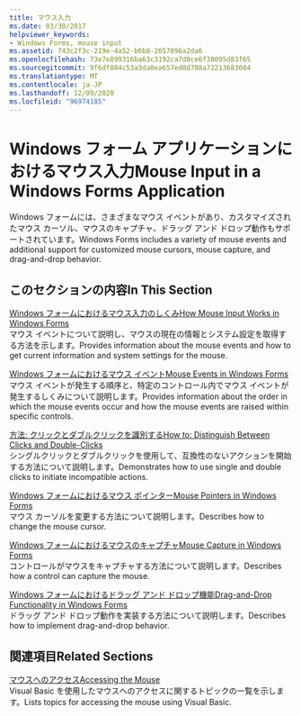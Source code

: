 ```yaml
---
title: マウス入力
ms.date: 03/30/2017
helpviewer_keywords:
- Windows Forms, mouse input
ms.assetid: 743c2f3c-219e-4a52-b6b8-2657096a2da6
ms.openlocfilehash: 73e7e899316ba63c3192ca7d0ce6f38095d83f65
ms.sourcegitcommit: 9f6df084c53a3da0ea657ed0d708a72213683084
ms.translationtype: MT
ms.contentlocale: ja-JP
ms.lasthandoff: 12/09/2020
ms.locfileid: "96974185"
---
```

# <a name="mouse-input-in-a-windows-forms-application"></a><span data-ttu-id="5720a-102">Windows フォーム アプリケーションにおけるマウス入力</span><span class="sxs-lookup"><span data-stu-id="5720a-102">Mouse Input in a Windows Forms Application</span></span>

<span data-ttu-id="5720a-103">Windows フォームには、さまざまなマウス イベントがあり、カスタマイズされたマウス カーソル、マウスのキャプチャ、ドラッグ アンド ドロップ動作もサポートされています。</span><span class="sxs-lookup"><span data-stu-id="5720a-103">Windows Forms includes a variety of mouse events and additional support for customized mouse cursors, mouse capture, and drag-and-drop behavior.</span></span>  
  
## <a name="in-this-section"></a><span data-ttu-id="5720a-104">このセクションの内容</span><span class="sxs-lookup"><span data-stu-id="5720a-104">In This Section</span></span>  

 [<span data-ttu-id="5720a-105">Windows フォームにおけるマウス入力のしくみ</span><span class="sxs-lookup"><span data-stu-id="5720a-105">How Mouse Input Works in Windows Forms</span></span>](how-mouse-input-works-in-windows-forms.md)  
 <span data-ttu-id="5720a-106">マウス イベントについて説明し、マウスの現在の情報とシステム設定を取得する方法を示します。</span><span class="sxs-lookup"><span data-stu-id="5720a-106">Provides information about the mouse events and how to get current information and system settings for the mouse.</span></span>  
  
 [<span data-ttu-id="5720a-107">Windows フォームにおけるマウス イベント</span><span class="sxs-lookup"><span data-stu-id="5720a-107">Mouse Events in Windows Forms</span></span>](mouse-events-in-windows-forms.md)  
 <span data-ttu-id="5720a-108">マウス イベントが発生する順序と、特定のコントロール内でマウス イベントが発生するしくみについて説明します。</span><span class="sxs-lookup"><span data-stu-id="5720a-108">Provides information about the order in which the mouse events occur and how the mouse events are raised within specific controls.</span></span>  
  
 [<span data-ttu-id="5720a-109">方法: クリックとダブルクリックを識別する</span><span class="sxs-lookup"><span data-stu-id="5720a-109">How to: Distinguish Between Clicks and Double-Clicks</span></span>](how-to-distinguish-between-clicks-and-double-clicks.md)  
 <span data-ttu-id="5720a-110">シングルクリックとダブルクリックを使用して、互換性のないアクションを開始する方法について説明します。</span><span class="sxs-lookup"><span data-stu-id="5720a-110">Demonstrates how to use single and double clicks to initiate incompatible actions.</span></span>  
  
 [<span data-ttu-id="5720a-111">Windows フォームにおけるマウス ポインター</span><span class="sxs-lookup"><span data-stu-id="5720a-111">Mouse Pointers in Windows Forms</span></span>](mouse-pointers-in-windows-forms.md)  
 <span data-ttu-id="5720a-112">マウス カーソルを変更する方法について説明します。</span><span class="sxs-lookup"><span data-stu-id="5720a-112">Describes how to change the mouse cursor.</span></span>  
  
 [<span data-ttu-id="5720a-113">Windows フォームにおけるマウスのキャプチャ</span><span class="sxs-lookup"><span data-stu-id="5720a-113">Mouse Capture in Windows Forms</span></span>](mouse-capture-in-windows-forms.md)  
 <span data-ttu-id="5720a-114">コントロールがマウスをキャプチャする方法について説明します。</span><span class="sxs-lookup"><span data-stu-id="5720a-114">Describes how a control can capture the mouse.</span></span>  
  
 [<span data-ttu-id="5720a-115">Windows フォームにおけるドラッグ アンド ドロップ機能</span><span class="sxs-lookup"><span data-stu-id="5720a-115">Drag-and-Drop Functionality in Windows Forms</span></span>](drag-and-drop-functionality-in-windows-forms.md)  
 <span data-ttu-id="5720a-116">ドラッグ アンド ドロップ動作を実装する方法について説明します。</span><span class="sxs-lookup"><span data-stu-id="5720a-116">Describes how to implement drag-and-drop behavior.</span></span>  
  
## <a name="related-sections"></a><span data-ttu-id="5720a-117">関連項目</span><span class="sxs-lookup"><span data-stu-id="5720a-117">Related Sections</span></span>  

 [<span data-ttu-id="5720a-118">マウスへのアクセス</span><span class="sxs-lookup"><span data-stu-id="5720a-118">Accessing the Mouse</span></span>](/dotnet/visual-basic/developing-apps/programming/computer-resources/accessing-the-mouse)  
 <span data-ttu-id="5720a-119">Visual Basic を使用したマウスへのアクセスに関するトピックの一覧を示します。</span><span class="sxs-lookup"><span data-stu-id="5720a-119">Lists topics for accessing the mouse using Visual Basic.</span></span>
